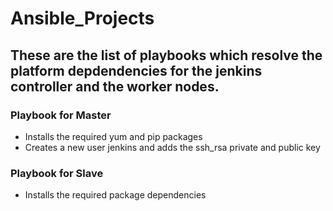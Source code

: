 # Ansible_Projects
## These are the list of playbooks which resolve the platform depdendencies for the jenkins controller and the worker nodes. 
### Playbook for Master
- Installs the required yum and pip packages 
- Creates a new user jenkins and adds the ssh_rsa private and public key
### Playbook for Slave
- Installs the required package dependencies

